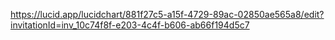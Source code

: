https://lucid.app/lucidchart/881f27c5-a15f-4729-89ac-02850ae565a8/edit?invitationId=inv_10c74f8f-e203-4c4f-b606-ab66f194d5c7